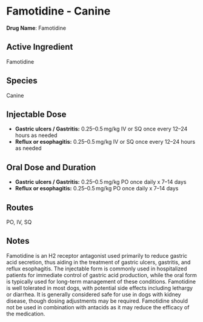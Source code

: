 # Famotidine - Canine

**Drug Name**: Famotidine

## Active Ingredient
Famotidine

## Species
Canine

## Injectable Dose
- **Gastric ulcers / Gastritis:** 0.25–0.5 mg/kg IV or SQ once every 12–24 hours as needed
- **Reflux or esophagitis:** 0.25–0.5 mg/kg IV or SQ once every 12–24 hours as needed

## Oral Dose and Duration
- **Gastric ulcers / Gastritis:** 0.25–0.5 mg/kg PO once daily x 7–14 days
- **Reflux or esophagitis:** 0.25–0.5 mg/kg PO once daily x 7–14 days

## Routes
PO, IV, SQ

## Notes
Famotidine is an H2 receptor antagonist used primarily to reduce gastric acid secretion, thus aiding in the treatment of gastric ulcers, gastritis, and reflux esophagitis. The injectable form is commonly used in hospitalized patients for immediate control of gastric acid production, while the oral form is typically used for long-term management of these conditions. Famotidine is well tolerated in most dogs, with potential side effects including lethargy or diarrhea. It is generally considered safe for use in dogs with kidney disease, though dosing adjustments may be required. Famotidine should not be used in combination with antacids as it may reduce the efficacy of the medication.

